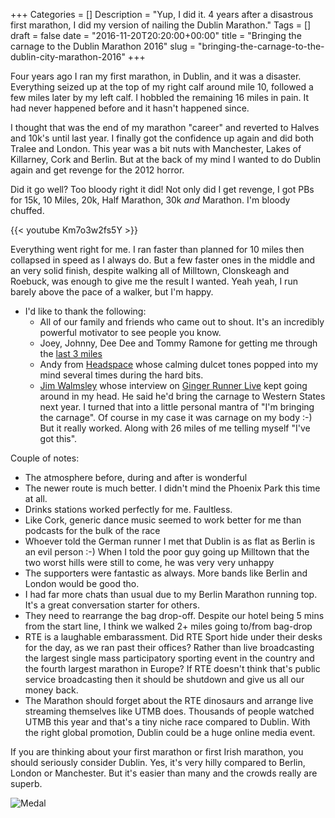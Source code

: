 +++
Categories = []
Description = "Yup, I did it. 4 years after a disastrous first marathon, I did my version of nailing the Dublin Marathon."
Tags = []
draft = false
date = "2016-11-20T20:20:00+00:00"
title = "Bringing the carnage to the Dublin Marathon 2016"
slug = "bringing-the-carnage-to-the-dublin-city-marathon-2016"
+++

Four years ago I ran my first marathon, in Dublin, and it was a disaster. Everything seized up at the top of my right calf around mile 10, followed a few miles later by my left calf. I hobbled the remaining 16 miles in pain. It had never happened before and it hasn't happened since. 

I thought that was the end of my marathon "career" and reverted to Halves and 10k's until last year. I finally got the confidence up again and did both Tralee and London. This year was a bit nuts with Manchester, Lakes of Killarney, Cork and Berlin. But at the back of my mind I wanted to do Dublin again and get revenge for the 2012 horror.

Did it go well? Too bloody right it did! Not only did I get revenge, I got PBs for 15k, 10 Miles, 20k, Half Marathon, 30k *and* Marathon. I'm bloody chuffed. 


{{< youtube Km7o3w2fs5Y >}}
&nbsp;

Everything went right for me. I ran faster than planned for 10 miles then collapsed in speed as I always do. But a few faster ones in the middle and an very solid finish, despite walking all of Milltown, Clonskeagh and Roebuck, was enough to give me the result I wanted.  Yeah yeah, I run barely above the pace of a walker, but I'm happy.

* I'd like to thank the following:
  * All of our family and friends who came out to shout. It's an incredibly powerful motivator to see people you know.
  * Joey, Johnny, Dee Dee and Tommy Ramone for getting me through the [last 3 miles](https://www.youtube.com/watch?v=zGgfHZ02I2k)
  * Andy from [Headspace](https://www.headspace.com) whose calming dulcet tones popped into my mind several times during the hard bits. 
  * [Jim Walmsley](https://twitter.com/walmsley172?lang=en) whose interview on [Ginger Runner Live](https://www.youtube.com/watch?v=t33Zi7Pe-jk) kept going around in my head. He said he'd bring the carnage to Western States next year. I turned that into a little personal mantra of "I'm bringing the carnage". Of course in my case it was carnage on my body :-) But it really worked. Along with 26 miles of me telling myself "I've got this".

Couple of notes:

* The atmosphere before, during and after is wonderful
* The newer route is much better. I didn't mind the Phoenix Park this time at all.
* Drinks stations worked perfectly for me. Faultless.
* Like Cork, generic dance music seemed to work better for me than podcasts for the bulk of the race
* Whoever told the German runner I met that Dublin is as flat as Berlin is an evil person :-) When I told the poor guy going up Milltown that the two worst hills were still to come, he was very very unhappy
* The supporters were fantastic as always. More bands like Berlin and London would be good tho.
* I had far more chats than usual due to my Berlin Marathon running top. It's a great conversation starter for others.
* They need to rearrange the bag drop-off. Despite our hotel being 5 mins from the start line, I think we walked 2+ miles going to/from bag-drop
* RTE is a laughable embarassment. Did RTE Sport hide under their desks for the day, as we ran past their offices? Rather than live broadcasting the largest single mass participatory sporting event in the country and the fourth largest marathon in Europe? If RTE doesn't think that's public service broadcasting then it should be shutdown and give us all our money back.
* The Marathon should forget about the RTE dinosaurs and arrange live streaming themselves like UTMB does. Thousands of people watched UTMB this year and that's a tiny niche race compared to Dublin. With the right global promotion, Dublin could be a huge online media event.


If you are thinking about your first marathon or first Irish marathon, you should seriously consider Dublin. Yes, it's very hilly compared to Berlin, London or Manchester. But it's easier than many and the crowds really are superb.

![Medal](https://d1tidq54inel9p.cloudfront.net/wp-content/uploads/2016/11/dublin_marathon_medal.jpg)



